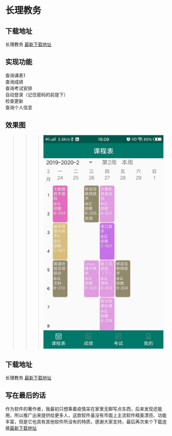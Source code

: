 # 长理教务
##  下载地址  
长理教务 [最新下载地址](http://47.106.159.165:8081/apk/长理教务V2.0.1.apk)
##  实现功能
查询课表1<br> 
查询成绩<br> 
查询考试安排<br> 
自动登录（记住密码的前提下）<br> 
检查更新<br> 
查询个人信息<br> 
##  效果图
>>><img src="https://github.com/892681347/EduAdminPic/raw/master/TimetablePic.jpg"  alt="课程表页面" width="375px"/>
##  下载地址  
长理教务 [最新下载地址](http://47.106.159.165:8081/apk/长理教务V2.0.1.apk)
##  写在最后的话
作为软件的著作者，我最初只想乘着疫情呆在家里无聊写点东西，后来发现还能用，所以推广出来提供给更多人，这款软件虽没有市面上主流软件精美漂亮、功能丰富，但是它也具有其他软件所没有的特质，感谢大家支持，最后再次来个下载连接[最新下载地址](http://47.106.159.165:8081/apk/长理教务V2.0.1.apk)
